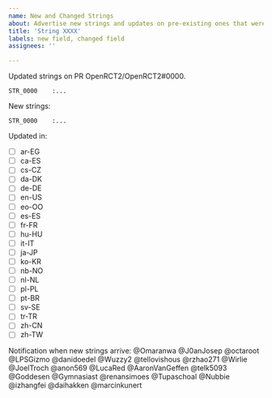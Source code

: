 ```yaml
---
name: New and Changed Strings
about: Advertise new strings and updates on pre-existing ones that were merged on OpenRCT2
title: 'String XXXX'
labels: new field, changed field
assignees: ''

---
```


Updated strings on PR OpenRCT2/OpenRCT2#0000.

```
STR_0000    :...
```

New strings:

```
STR_0000    :...
```

Updated in:
- [ ] ar-EG
- [ ] ca-ES
- [ ] cs-CZ
- [ ] da-DK
- [ ] de-DE
- [ ] en-US
- [ ] eo-OO
- [ ] es-ES
- [ ] fr-FR
- [ ] hu-HU
- [ ] it-IT
- [ ] ja-JP
- [ ] ko-KR
- [ ] nb-NO
- [ ] nl-NL
- [ ] pl-PL
- [ ] pt-BR
- [ ] sv-SE
- [ ] tr-TR
- [ ] zh-CN
- [ ] zh-TW

Notification when new strings arrive:
@Omaranwa @J0anJosep @octaroot @LPSGizmo @danidoedel @Wuzzy2 @tellovishous @rzhao271 @Wirlie @JoelTroch @anon569 @LucaRed @AaronVanGeffen @telk5093 @Goddesen @Gymnasiast @renansimoes @Tupaschoal @Nubbie @izhangfei @daihakken @marcinkunert
